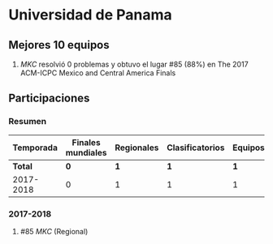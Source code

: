---
---

# Universidad de Panama

## Mejores 10 equipos

1. _MKC_ resolvió 0 problemas y obtuvo el lugar #85 (88%) en The 2017 ACM-ICPC Mexico and Central America Finals

## Participaciones

### Resumen

| Temporada | Finales mundiales | Regionales | Clasificatorios | Equipos |
| --- | --- | --- | --- | --- |
| **Total** | **0** | **1** | **1** | **1** |
| 2017-2018 | 0 | 1 | 1 | 1 |

### 2017-2018

1. #85 _MKC_ (Regional)



